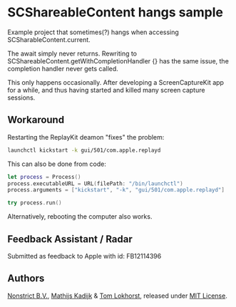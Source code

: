 # SCShareableContent hangs sample

Example project that sometimes(?) hangs when accessing SCSharableContent.current.

The await simply never returns.
Rewriting to SCShareableContent.getWithCompletionHandler {} has the same issue, the completion handler never gets called.

This only happens occasionally. After developing a ScreenCaptureKit app for a while, and thus having started and killed many screen capture sessions.

## Workaround

Restarting the ReplayKit deamon "fixes" the problem:

```bash
launchctl kickstart -k gui/501/com.apple.replayd
```

This can also be done from code:

```swift
let process = Process()
process.executableURL = URL(filePath: "/bin/launchctl")
process.arguments = ["kickstart", "-k", "gui/501/com.apple.replayd"]

try process.run()
```

Alternatively, rebooting the computer also works.


## Feedback Assistant / Radar

Submitted as feedback to Apple with id: FB12114396

## Authors

[Nonstrict B.V.](https://nonstrict.eu), [Mathijs Kadijk](https://github.com/mac-cain13) & [Tom Lokhorst](https://github.com/tomlokhorst), released under [MIT License](LICENSE.md).
